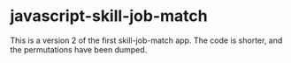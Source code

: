 # javascript-skill-job-match
This is a version 2 of the first skill-job-match app. The code is shorter, and the permutations have been dumped.

